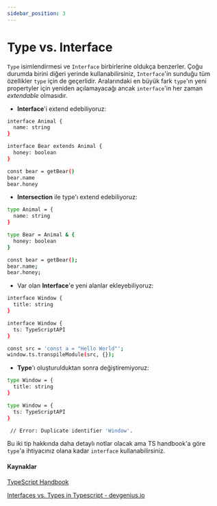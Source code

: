 ```yaml
---
sidebar_position: 3
---
```


# Type vs. Interface

`Type` isimlendirmesi ve `Interface` birbirlerine oldukça benzerler. Çoğu durumda birini diğeri yerinde kullanabilirsiniz, `Interface`'in sunduğu tüm özellikler `type` için de geçerlidir. Aralarındaki en büyük fark `type`'ın yeni propertyler için yeniden açılamayacağı ancak `interface`'in her zaman _extendable_ olmasıdır.

* **Interface**'i extend edebiliyoruz:

```bash
interface Animal {
  name: string
}

interface Bear extends Animal {
  honey: boolean
}

const bear = getBear() 
bear.name
bear.honey
```

* **Intersection** ile type'ı extend edebiliyoruz:

```bash
type Animal = {
  name: string
}

type Bear = Animal & { 
  honey: boolean 
}

const bear = getBear();
bear.name;
bear.honey;
```
* Var olan **Interface**'e yeni alanlar ekleyebiliyoruz:

```bash
interface Window {
  title: string
}

interface Window {
  ts: TypeScriptAPI
}

const src = 'const a = "Hello World"';
window.ts.transpileModule(src, {});
```

* **Type**'ı oluşturulduktan sonra değiştiremiyoruz:


```bash
type Window = {
  title: string
}

type Window = {
  ts: TypeScriptAPI
}

 // Error: Duplicate identifier 'Window'.

```

Bu iki tip hakkında daha detaylı notlar olacak ama TS handbook'a göre `type`'a ihtiyacınız olana kadar `interface` kullanabilirsiniz.

#### Kaynaklar
[TypeScript Handbook](https://www.typescriptlang.org/docs/handbook/2/everyday-types.html#differences-between-type-aliases-and-interfaces)

[Interfaces vs. Types in Typescript - devgenius.io](https://blog.devgenius.io/interfaces-vs-types-in-typescript-7567ffe390cd)